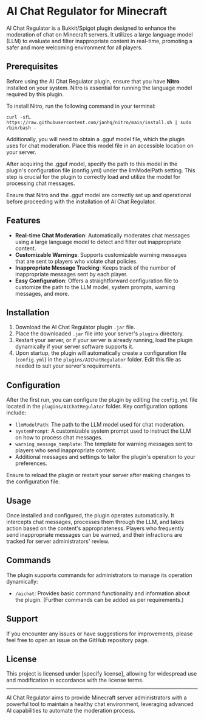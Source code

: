 # AI Chat Regulator for Minecraft

AI Chat Regulator is a Bukkit/Spigot plugin designed to enhance the moderation of chat on Minecraft servers. It utilizes a large language model (LLM) to evaluate and filter inappropriate content in real-time, promoting a safer and more welcoming environment for all players.

## Prerequisites

Before using the AI Chat Regulator plugin, ensure that you have **Nitro** installed on your system. Nitro is essential for running the language model required by this plugin.

To install Nitro, run the following command in your terminal:

```
curl -sfL https://raw.githubusercontent.com/janhq/nitro/main/install.sh | sudo /bin/bash -
```

Additionally, you will need to obtain a .gguf model file, which the plugin uses for chat moderation. Place this model file in an accessible location on your server.

After acquiring the .gguf model, specify the path to this model in the plugin's configuration file (config.yml) under the llmModelPath setting. This step is crucial for the plugin to correctly load and utilize the model for processing chat messages.

Ensure that Nitro and the .gguf model are correctly set up and operational before proceeding with the installation of AI Chat Regulator.


## Features

- **Real-time Chat Moderation**: Automatically moderates chat messages using a large language model to detect and filter out inappropriate content.
- **Customizable Warnings**: Supports customizable warning messages that are sent to players who violate chat policies.
- **Inappropriate Message Tracking**: Keeps track of the number of inappropriate messages sent by each player.
- **Easy Configuration**: Offers a straightforward configuration file to customize the path to the LLM model, system prompts, warning messages, and more.

## Installation

1. Download the AI Chat Regulator plugin `.jar` file.
2. Place the downloaded `.jar` file into your server's `plugins` directory.
3. Restart your server, or if your server is already running, load the plugin dynamically if your server software supports it.
4. Upon startup, the plugin will automatically create a configuration file (`config.yml`) in the `plugins/AIChatRegulator` folder. Edit this file as needed to suit your server's requirements.

## Configuration

After the first run, you can configure the plugin by editing the `config.yml` file located in the `plugins/AIChatRegulator` folder. Key configuration options include:

- `llmModelPath`: The path to the LLM model used for chat moderation.
- `systemPrompt`: A customizable system prompt used to instruct the LLM on how to process chat messages.
- `warning_message_template`: The template for warning messages sent to players who send inappropriate content.
- Additional messages and settings to tailor the plugin's operation to your preferences.

Ensure to reload the plugin or restart your server after making changes to the configuration file.

## Usage

Once installed and configured, the plugin operates automatically. It intercepts chat messages, processes them through the LLM, and takes action based on the content's appropriateness. Players who frequently send inappropriate messages can be warned, and their infractions are tracked for server administrators' review.

## Commands

The plugin supports commands for administrators to manage its operation dynamically:

- `/aichat`: Provides basic command functionality and information about the plugin. (Further commands can be added as per requirements.)

## Support

If you encounter any issues or have suggestions for improvements, please feel free to open an issue on the GitHub repository page.

## License

This project is licensed under [specify license], allowing for widespread use and modification in accordance with the license terms.

---

AI Chat Regulator aims to provide Minecraft server administrators with a powerful tool to maintain a healthy chat environment, leveraging advanced AI capabilities to automate the moderation process.
